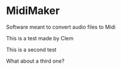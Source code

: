 # MidiMaker

Software meant to convert audio files to Midi

This is a  test made by Clem

This is a second test

What about a third one?
